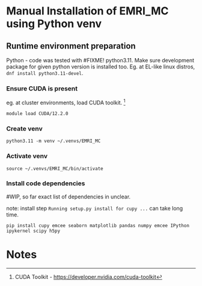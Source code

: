 # Manual Installation of EMRI_MC using Python venv

## Runtime environment preparation

Python - code was tested with #FIXME! python3.11. Make sure development package for given python version is installed too. Eg. at EL-like linux distros, `dnf install python3.11-devel`.

### Ensure CUDA is present

eg. at cluster environments, load CUDA toolkit. [^1]

```
module load CUDA/12.2.0
```

### Create venv

`python3.11 -m venv ~/.venvs/EMRI_MC`

### Activate venv

`source ~/.venvs/EMRI_MC/bin/activate`

### Install code dependencies

#WIP, so far exact list of dependencies in unclear.

note: install step `Running setup.py install for cupy ...` can take long time.

`pip install cupy emcee seaborn matplotlib pandas numpy emcee IPython ipykernel scipy h5py`

# Notes

[^1]: CUDA Toolkit - https://developer.nvidia.com/cuda-toolkit
